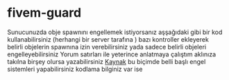 # fivem-guard

Sunucunuzda obje spawnını engellemek istiyorsanız aşşağıdaki gibi bir kod kullanabilirsiniz  (herhangi bir server tarafına )
bazı kontroller ekleyerek belirli objelerin spawnına izin verebilirsiniz yada sadece belirli objeleri engelleyebilirsiniz
Yorum satırları ile yeterince anlatmaya çalıştım aklınıza takılna birşey olursa yazabilirsiniz 
[Kaynak](https://docs.fivem.net/natives/?_0x8ACD366038D14505) 
bu biçimde belli başlı engel sistemleri yapabilirsiniz kodlama bilginiz var ise 
